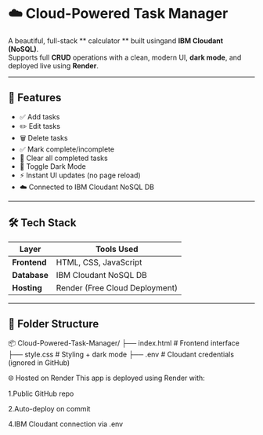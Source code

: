 # ☁️ Cloud-Powered Task Manager  
A beautiful, full-stack ** calculator ** built usingand **IBM Cloudant (NoSQL)**.  
Supports full **CRUD** operations with a clean, modern UI, **dark mode**, and deployed live using **Render**.

---

## 🚀 Features

- ✅ Add tasks
- ✏️ Edit tasks
- 🗑️ Delete tasks
- ✅ Mark complete/incomplete
- 🧹 Clear all completed tasks
- 🌙 Toggle Dark Mode
- ⚡ Instant UI updates (no page reload)
- ☁️ Connected to IBM Cloudant NoSQL DB

---

## 🛠 Tech Stack

| Layer       | Tools Used                        |
|-------------|-----------------------------------|
| **Frontend**| HTML, CSS, JavaScript             |                   |
| **Database**| IBM Cloudant NoSQL DB             |
| **Hosting** | Render (Free Cloud Deployment)    |

---

## 📁 Folder Structure

📦 Cloud-Powered-Task-Manager/
├── index.html # Frontend interface
├── style.css # Styling + dark mode
├── .env # Cloudant credentials (ignored in GitHub)

🌐 Hosted on Render
This app is deployed using Render with:

1.Public GitHub repo

2.Auto-deploy on commit

4.IBM Cloudant connection via .env


